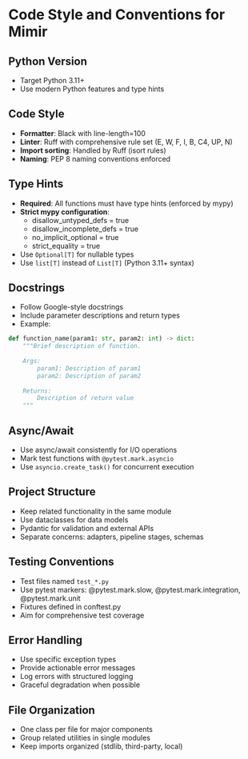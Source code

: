 # Code Style and Conventions for Mimir

## Python Version
- Target Python 3.11+
- Use modern Python features and type hints

## Code Style
- **Formatter**: Black with line-length=100
- **Linter**: Ruff with comprehensive rule set (E, W, F, I, B, C4, UP, N)
- **Import sorting**: Handled by Ruff (isort rules)
- **Naming**: PEP 8 naming conventions enforced

## Type Hints
- **Required**: All functions must have type hints (enforced by mypy)
- **Strict mypy configuration**:
  - disallow_untyped_defs = true
  - disallow_incomplete_defs = true
  - no_implicit_optional = true
  - strict_equality = true
- Use `Optional[T]` for nullable types
- Use `list[T]` instead of `List[T]` (Python 3.11+ syntax)

## Docstrings
- Follow Google-style docstrings
- Include parameter descriptions and return types
- Example:
```python
def function_name(param1: str, param2: int) -> dict:
    """Brief description of function.
    
    Args:
        param1: Description of param1
        param2: Description of param2
        
    Returns:
        Description of return value
    """
```

## Async/Await
- Use async/await consistently for I/O operations
- Mark test functions with `@pytest.mark.asyncio`
- Use `asyncio.create_task()` for concurrent execution

## Project Structure
- Keep related functionality in the same module
- Use dataclasses for data models
- Pydantic for validation and external APIs
- Separate concerns: adapters, pipeline stages, schemas

## Testing Conventions
- Test files named `test_*.py`
- Use pytest markers: @pytest.mark.slow, @pytest.mark.integration, @pytest.mark.unit
- Fixtures defined in conftest.py
- Aim for comprehensive test coverage

## Error Handling
- Use specific exception types
- Provide actionable error messages
- Log errors with structured logging
- Graceful degradation when possible

## File Organization
- One class per file for major components
- Group related utilities in single modules
- Keep imports organized (stdlib, third-party, local)